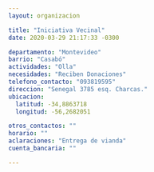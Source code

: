 ```yaml
---
layout: organizacion

title: "Iniciativa Vecinal"
date: 2020-03-29 21:17:33 -0300

departamento: "Montevideo"
barrio: "Casabó"
actividades: "Olla"
necesidades: "Reciben Donaciones"
telefono_contacto: "093819595"
direccion: "Senegal 3785 esq. Charcas."
ubicacion:
  latitud: -34,8863718
  longitud: -56,2682051

otros_contactos: ""
horario: ""
aclaraciones: "Entrega de vianda"
cuenta_bancaria: ""

---
```

